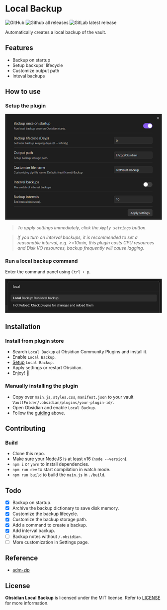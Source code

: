 # Local Backup

![GitHub](https://img.shields.io/github/license/cgcel/obsidian-local-backup)
![Github all releases](https://img.shields.io/github/downloads/cgcel/obsidian-local-backup/total.svg)
![GitLab latest release](https://badgen.net/github/release/cgcel/obsidian-local-backup)

Automatically creates a local backup of the vault.

## Features

- Backup on startup
- Setup backups' lifecycle
- Customize output path
- Inteval backups

## How to use

### Setup the plugin

![plugin-setting](screenshot/plugin-setting.png)

> *To apply settings immediately, click the `Apply settings` button.*

> *If you turn on interval backups, it is recommended to set a reasonable interval, e.g. >=10min, this plugin costs CPU resources and Disk I/O resources, backup frequently will cause lagging.*

### Run a local backup command

Enter the command panel using `Ctrl + p`.

![run-command](screenshot/run-command.png)

## Installation

### Install from plugin store

- Search `Local Backup` at Obsidian Community Plugins and install it.
- Enable `Local Backup`.
- [Setup](#how-to-use) `Local Backup`.
- Apply settings or restart Obsidian.
- Enjoy! 🎉

### Manually installing the plugin

- Copy over `main.js`, `styles.css`, `manifest.json` to your vault `VaultFolder/.obsidian/plugins/your-plugin-id/`.
- Open Obsidian and enable `Local Backup`.
- Follow the [guiding](#install-from-plugin-store) above.

## Contributing

### Build

- Clone this repo.
- Make sure your NodeJS is at least v16 (`node --version`).
- `npm i` or `yarn` to install dependencies.
- `npm run dev` to start compilation in watch mode.
- `npm run build` to build the `main.js` in `./build`.

## Todo

- [x] Backup on startup.
- [x] Archive the backup dictionary to save disk memory.
- [x] Customize the backup lifecycle.
- [x] Customize the backup storage path.
- [x] Add a command to create a backup.
- [x] Add interval backup.
- [ ] Backup notes without `/.obsidian`.
- [ ] More customization in Settings page.

## Reference

- [adm-zip](https://github.com/cthackers/adm-zip)

## License

**Obsidian Local Backup** is licensed under the MIT license. Refer to [LICENSE](https://github.com/cgcel/obsidian-local-backup/blob/master/LICENSE) for more information.
